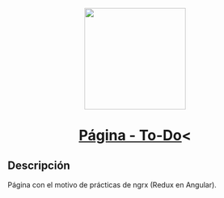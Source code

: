 <h1 align="center">
  <br>
  <img src="https://ngrx.io/assets/images/badge.svg" width="200">
  <br><br> 
  <a href="https://martinbobbio.github.io/pagina-todo">Página - To-Do</a><
  <br>
</h1>


## Descripción

Página con el motivo de prácticas de ngrx (Redux en Angular).


